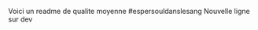 Voici un readme de qualite moyenne #espersouldanslesang
N o u v e l l e   l i g n e   s u r   d e v  
 